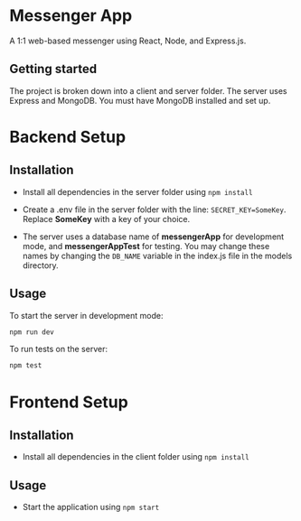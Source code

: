 # Messenger App

A 1:1 web-based messenger using React, Node, and Express.js.

## Getting started

The project is broken down into a client and server folder. The server uses Express and MongoDB. You must have MongoDB installed and set up. 

# Backend Setup

## Installation

* Install all dependencies in the server folder using `npm install`

* Create a .env file in the server folder with the line: `SECRET_KEY=SomeKey`. Replace **SomeKey** with a key of your choice.

* The server uses a database name of **messengerApp** for development mode, and **messengerAppTest** for testing. You may change these names by changing the `DB_NAME` variable in the index.js file in the models directory.

## Usage

To start the server in development mode:

```bash
npm run dev
```

To run tests on the server:

```bash
npm test
```

# Frontend Setup

## Installation

* Install all dependencies in the client folder using `npm install`

## Usage

* Start the application using `npm start`